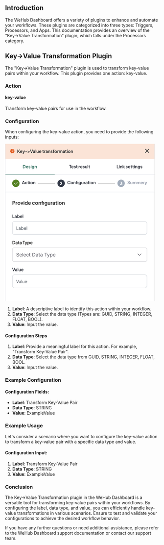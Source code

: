 
## Introduction
The WeHub Dashboard offers a variety of plugins to enhance and automate your workflows. These plugins are categorized into three types: Triggers, Processors, and Apps. This documentation provides an overview of the "Key->Value Transformation" plugin, which falls under the Processors category.

## Key->Value Transformation Plugin
The "Key->Value Transformation" plugin is used to transform key-value pairs within your workflow. This plugin provides one action: key-value.

### Action

#### key-value
Transform key-value pairs for use in the workflow.

### Configuration
When configuring the key-value action, you need to provide the following inputs:

![Screenshot 2024-05-28 at 12.09.57.png](../../../static/img/Key%20Value%20Transformation.png)

1. **Label**: A descriptive label to identify this action within your workflow.
2. **Data Type**: Select the data type (Types are: GUID, STRING, INTEGER, FLOAT, BOOL).
3. **Value**: Input the value.

#### Configuration Steps
1. **Label**: Provide a meaningful label for this action. For example, "Transform Key-Value Pair".
2. **Data Type**: Select the data type from GUID, STRING, INTEGER, FLOAT, BOOL.
3. **Value**: Input the value.

### Example Configuration
#### Configuration Fields:
- **Label**: Transform Key-Value Pair
- **Data Type**: STRING
- **Value**: ExampleValue

### Example Usage
Let's consider a scenario where you want to configure the key-value action to transform a key-value pair with a specific data type and value.

#### Configuration Input:
1. **Label**: Transform Key-Value Pair
2. **Data Type**: STRING
3. **Value**: ExampleValue

### Conclusion
The Key->Value Transformation plugin in the WeHub Dashboard is a versatile tool for transforming key-value pairs within your workflows. By configuring the label, data type, and value, you can efficiently handle key-value transformations in various scenarios. Ensure to test and validate your configurations to achieve the desired workflow behavior.

If you have any further questions or need additional assistance, please refer to the WeHub Dashboard support documentation or contact our support team.
